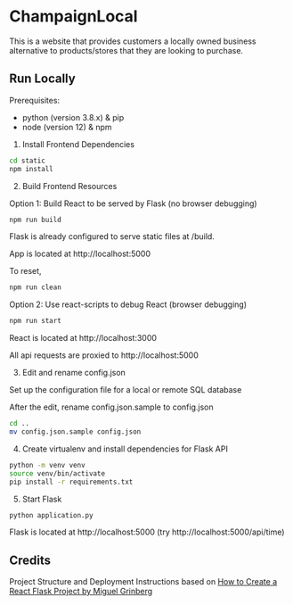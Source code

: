 # ChampaignLocal

This is a website that provides customers a locally owned business alternative to products/stores that they are looking to purchase.

## Run Locally

Prerequisites:

* python (version 3.8.x) & pip
* node (version 12) & npm

1. Install Frontend Dependencies

```sh
cd static
npm install
```

2. Build Frontend Resources

Option 1: Build React to be served by Flask (no browser debugging)

```sh
npm run build
```

Flask is already configured to serve static files at /build.

App is located at http://localhost:5000

To reset,

```sh
npm run clean
```

Option 2: Use react-scripts to debug React (browser debugging)

```sh
npm run start
```

React is located at http://localhost:3000

All api requests are proxied to http://localhost:5000

3. Edit and rename config.json

Set up the configuration file for a local or remote SQL database

After the edit, rename config.json.sample to config.json

```sh
cd ..
mv config.json.sample config.json
```

4. Create virtualenv and install dependencies for Flask API

```sh
python -m venv venv
source venv/bin/activate
pip install -r requirements.txt
```

5. Start Flask

```sh
python application.py
```

Flask is located at http://localhost:5000 (try http://localhost:5000/api/time)

## Credits

Project Structure and Deployment Instructions based on [How to Create a React Flask Project by Miguel Grinberg](https://blog.miguelgrinberg.com/post/how-to-create-a-react--flask-project)
